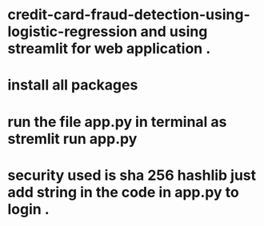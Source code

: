 # credit-card-fraud-detection-using-logistic-regression and using streamlit for web application .
# install all packages 
# run the file app.py in terminal as stremlit run app.py 
# security used is sha 256 hashlib just add string in the code in app.py to login .
